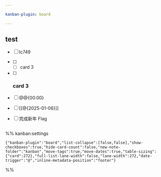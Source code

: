 ```yaml
---

kanban-plugin: board

---
```


## test

- [ ] lc749
- [ ] - [ ] card 3
- [ ] ### card 3
- [ ] @@{00:00}
- [ ] [[@{2025-01-06}]]
- [ ] 完成新年 Flag


## 





%% kanban:settings
```
{"kanban-plugin":"board","list-collapse":[false,false],"show-checkboxes":true,"hide-card-count":false,"new-note-folder":"kanban","move-tags":true,"move-dates":true,"table-sizing":{"card":272},"full-list-lane-width":false,"lane-width":272,"date-trigger":"@","inline-metadata-position":"footer"}
```
%%